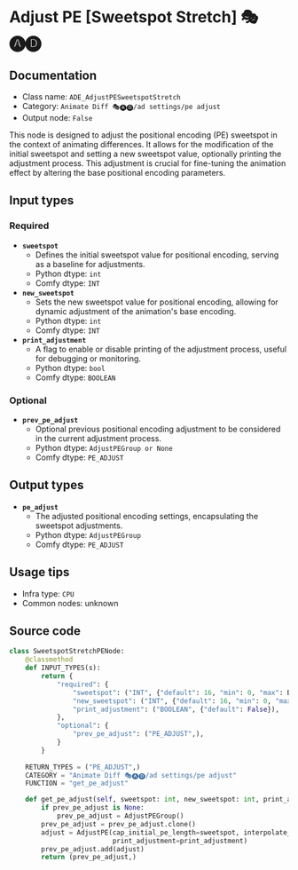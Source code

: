 # Adjust PE [Sweetspot Stretch] 🎭🅐🅓
## Documentation
- Class name: `ADE_AdjustPESweetspotStretch`
- Category: `Animate Diff 🎭🅐🅓/ad settings/pe adjust`
- Output node: `False`

This node is designed to adjust the positional encoding (PE) sweetspot in the context of animating differences. It allows for the modification of the initial sweetspot and setting a new sweetspot value, optionally printing the adjustment process. This adjustment is crucial for fine-tuning the animation effect by altering the base positional encoding parameters.
## Input types
### Required
- **`sweetspot`**
    - Defines the initial sweetspot value for positional encoding, serving as a baseline for adjustments.
    - Python dtype: `int`
    - Comfy dtype: `INT`
- **`new_sweetspot`**
    - Sets the new sweetspot value for positional encoding, allowing for dynamic adjustment of the animation's base encoding.
    - Python dtype: `int`
    - Comfy dtype: `INT`
- **`print_adjustment`**
    - A flag to enable or disable printing of the adjustment process, useful for debugging or monitoring.
    - Python dtype: `bool`
    - Comfy dtype: `BOOLEAN`
### Optional
- **`prev_pe_adjust`**
    - Optional previous positional encoding adjustment to be considered in the current adjustment process.
    - Python dtype: `AdjustPEGroup or None`
    - Comfy dtype: `PE_ADJUST`
## Output types
- **`pe_adjust`**
    - The adjusted positional encoding settings, encapsulating the sweetspot adjustments.
    - Python dtype: `AdjustPEGroup`
    - Comfy dtype: `PE_ADJUST`
## Usage tips
- Infra type: `CPU`
- Common nodes: unknown


## Source code
```python
class SweetspotStretchPENode:
    @classmethod
    def INPUT_TYPES(s):
        return {
            "required": {
                "sweetspot": ("INT", {"default": 16, "min": 0, "max": BIGMAX},),
                "new_sweetspot": ("INT", {"default": 16, "min": 0, "max": BIGMAX},),
                "print_adjustment": ("BOOLEAN", {"default": False}),
            },
            "optional": {
                "prev_pe_adjust": ("PE_ADJUST",),
            }
        }
    
    RETURN_TYPES = ("PE_ADJUST",)
    CATEGORY = "Animate Diff 🎭🅐🅓/ad settings/pe adjust"
    FUNCTION = "get_pe_adjust"

    def get_pe_adjust(self, sweetspot: int, new_sweetspot: int, print_adjustment: bool, prev_pe_adjust: AdjustPEGroup=None):
        if prev_pe_adjust is None:
            prev_pe_adjust = AdjustPEGroup()
        prev_pe_adjust = prev_pe_adjust.clone()
        adjust = AdjustPE(cap_initial_pe_length=sweetspot, interpolate_pe_to_length=new_sweetspot,
                          print_adjustment=print_adjustment)
        prev_pe_adjust.add(adjust)
        return (prev_pe_adjust,)

```
